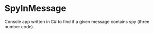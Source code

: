 # SpyInMessage
Console app written in C# to find if a given message contains spy (three number code).
